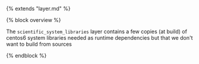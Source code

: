 {% extends "layer.md" %}

{% block overview %}

The `scientific_system_libraries` layer contains a few copies (at build) of centos6 system libraries needed as runtime dependencies but that we don't want to build from sources

{% endblock %}
